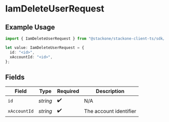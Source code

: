 # IamDeleteUserRequest

## Example Usage

```typescript
import { IamDeleteUserRequest } from "@stackone/stackone-client-ts/sdk/models/operations";

let value: IamDeleteUserRequest = {
  id: "<id>",
  xAccountId: "<id>",
};
```

## Fields

| Field                  | Type                   | Required               | Description            |
| ---------------------- | ---------------------- | ---------------------- | ---------------------- |
| `id`                   | *string*               | :heavy_check_mark:     | N/A                    |
| `xAccountId`           | *string*               | :heavy_check_mark:     | The account identifier |